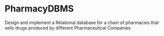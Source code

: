 # PharmacyDBMS
Design and implement a Relational database for a chain of pharmacies that sells drugs produced by different Pharmaceutical Companies
